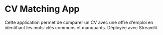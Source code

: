 # CV Matching App

Cette application permet de comparer un CV avec une offre d'emploi en identifiant les mots-clés communs et manquants. Déployée avec Streamlit.
